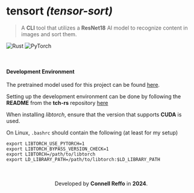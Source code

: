 # tensort *(tensor-sort)*
> A **CLI** tool that utilizes a **ResNet18** AI model to recognize content in images and sort them.

![Rust](https://img.shields.io/badge/rust-%23000000.svg?style=for-the-badge&logo=rust&logoColor=white)
![PyTorch](https://img.shields.io/badge/PyTorch-%23EE4C2C.svg?style=for-the-badge&logo=PyTorch&logoColor=white)

<br />

#### Development Environment
The pretrained model used for this project can be found <a href="https://github.com/LaurentMazare/tch-rs/releases/download/mw/resnet18.ot">here</a>.

Setting up the development environment can be done by following the **README** from the **tch-rs** repository <a href="https://github.com/LaurentMazare/tch-rs">here</a>

When installing *libtorch*, ensure that the version that supports **CUDA** is used.

On Linux, `.bashrc` should contain the following (at least for my setup)
```
export LIBTORCH_USE_PYTORCH=1
export LIBTORCH_BYPASS_VERSION_CHECK=1
export LIBTORCH=/path/to/libtorch
export LD_LIBRARY_PATH=/path/to/libtorch:$LD_LIBRARY_PATH
```

<br />
<br />

<div align="center">
  Developed by <b>Connell Reffo</b> in <b>2024</b>.
</div>

